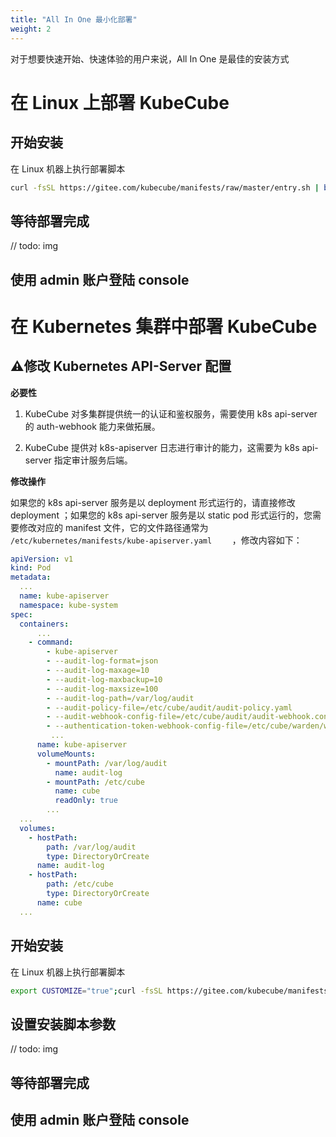 ```yaml
---
title: "All In One 最小化部署"
weight: 2
---
```


对于想要快速开始、快速体验的用户来说，All In One 是最佳的安装方式

# 在 Linux 上部署 KubeCube

## 开始安装

在 Linux 机器上执行部署脚本

```bash
curl -fsSL https://gitee.com/kubecube/manifests/raw/master/entry.sh | bash
```

## 等待部署完成

// todo: img

## 使用 admin 账户登陆 console


# 在 Kubernetes 集群中部署 KubeCube

## ⚠️修改 Kubernetes API-Server 配置

**必要性**

1. KubeCube 对多集群提供统一的认证和鉴权服务，需要使用 k8s api-server 的 auth-webhook 能力来做拓展。

2. KubeCube 提供对 k8s-apiserver 日志进行审计的能力，这需要为 k8s api-server 指定审计服务后端。

**修改操作**

如果您的 k8s api-server 服务是以 deployment 形式运行的，请直接修改 deployment ；如果您的 k8s api-server 服务是以 static pod 形式运行的，您需要修改对应的 manifest 文件，它的文件路径通常为 `/etc/kubernetes/manifests/kube-apiserver.yaml    ` ，修改内容如下：

```yaml
apiVersion: v1
kind: Pod
metadata:
  ...
  name: kube-apiserver
  namespace: kube-system
spec:
  containers:
      ...
    - command:
        - kube-apiserver
        - --audit-log-format=json
        - --audit-log-maxage=10
        - --audit-log-maxbackup=10
        - --audit-log-maxsize=100
        - --audit-log-path=/var/log/audit
        - --audit-policy-file=/etc/cube/audit/audit-policy.yaml
        - --audit-webhook-config-file=/etc/cube/audit/audit-webhook.config
        - --authentication-token-webhook-config-file=/etc/cube/warden/webhook.config
         ...
      name: kube-apiserver
      volumeMounts:
        - mountPath: /var/log/audit
          name: audit-log
        - mountPath: /etc/cube
          name: cube
          readOnly: true
        ...
  ...
  volumes:
    - hostPath:
        path: /var/log/audit
        type: DirectoryOrCreate
      name: audit-log
    - hostPath:
        path: /etc/cube
        type: DirectoryOrCreate
      name: cube
  ...
```

## 开始安装

在 Linux 机器上执行部署脚本

```bash
export CUSTOMIZE="true";curl -fsSL https://gitee.com/kubecube/manifests/raw/master/entry.sh | bash
```

## 设置安装脚本参数

// todo: img

## 等待部署完成



## 使用 admin 账户登陆 console

